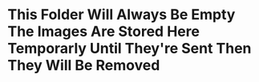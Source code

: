 # This Folder Will Always Be Empty The Images Are Stored Here Temporarly Until They're Sent Then They Will Be Removed
